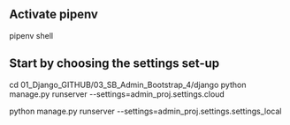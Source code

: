 ## Activate pipenv
pipenv shell

## Start by choosing the settings set-up
cd 01_Django_GITHUB/03_SB_Admin_Bootstrap_4/django
python manage.py runserver --settings=admin_proj.settings.cloud

python manage.py runserver --settings=admin_proj.settings.settings_local